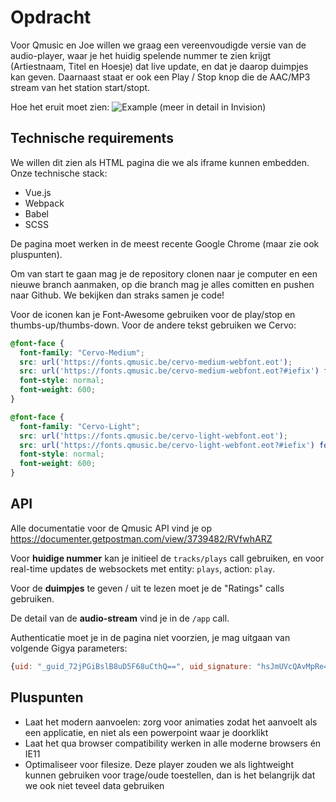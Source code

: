 # Opdracht

Voor Qmusic en Joe willen we graag een vereenvoudigde versie van de audio-player, waar je het huidig spelende nummer te zien krijgt (Artiestnaam, Titel en Hoesje) dat live update, en dat je daarop duimpjes kan geven. Daarnaast staat er ook een Play / Stop knop die de AAC/MP3 stream van het station start/stopt.

Hoe het eruit moet zien:
![Example](http://www.defv.be/u/Nu.png)
(meer in detail in Invision)

## Technische requirements

We willen dit zien als HTML pagina die we als iframe kunnen embedden. Onze technische stack:

  * Vue.js
  * Webpack
  * Babel
  * SCSS

De pagina moet werken in de meest recente Google Chrome (maar zie ook pluspunten).

Om van start te gaan mag je de repository clonen naar je computer en een nieuwe branch aanmaken, op die branch mag je alles comitten en pushen naar Github. We bekijken dan straks samen je code!

Voor de iconen kan je Font-Awesome gebruiken voor de play/stop en thumbs-up/thumbs-down. Voor de andere tekst gebruiken we Cervo:

```css
@font-face {
  font-family: "Cervo-Medium";
  src: url('https://fonts.qmusic.be/cervo-medium-webfont.eot');
  src: url('https://fonts.qmusic.be/cervo-medium-webfont.eot?#iefix') format("embedded-opentype"), url('https://fonts.qmusic.be/cervo-medium-webfont.woff2') format("woff2"), url('https://fonts.qmusic.be/cervo-medium-webfont.woff') format("woff"), url('https://fonts.qmusic.be/cervo-medium-webfont.ttf') format("truetype"), url('https://fonts.qmusic.be/cervo-medium-webfont.svg') format("svg");
  font-style: normal;
  font-weight: 600;
}

@font-face {
  font-family: "Cervo-Light";
  src: url('https://fonts.qmusic.be/cervo-light-webfont.eot');
  src: url('https://fonts.qmusic.be/cervo-light-webfont.eot?#iefix') format("embedded-opentype"), url('https://fonts.qmusic.be/cervo-light-webfont.woff2') format("woff2"), url('https://fonts.qmusic.be/cervo-light-webfont.woff') format("woff"), url('https://fonts.qmusic.be/cervo-light-webfont.ttf') format("truetype"), url('https://fonts.qmusic.be/cervo-light-webfont.svg') format("svg");
  font-style: normal;
  font-weight: 600;
}
```

## API

Alle documentatie voor de Qmusic API vind je op https://documenter.getpostman.com/view/3739482/RVfwhARZ

Voor **huidige nummer** kan je initieel de `tracks/plays` call gebruiken, en voor real-time updates de websockets met entity: `plays`, action: `play`.

Voor de **duimpjes** te geven / uit te lezen moet je de "Ratings" calls gebruiken.

De detail van de **audio-stream** vind je in de `/app` call. 

Authenticatie moet je in de pagina niet voorzien, je mag uitgaan van volgende Gigya parameters:

```js
{uid: "_guid_72jPGiBslB8uD5F68uCthQ==", uid_signature: "hsJmUVcQAvMpRe4fAoby2kN2aX4=", signature_date: "1532353073"}
```

## Pluspunten

* Laat het modern aanvoelen: zorg voor animaties zodat het aanvoelt als een applicatie, en niet als een powerpoint waar je doorklikt
* Laat het qua browser compatibility werken in alle moderne browsers én IE11
* Optimaliseer voor filesize. Deze player zouden we als lightweight kunnen gebruiken voor trage/oude toestellen, dan is het belangrijk dat we ook niet teveel data gebruiken
